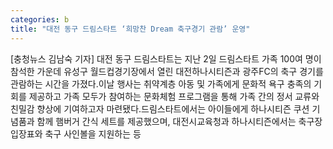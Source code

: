```yaml
---
categories: b
title: "대전 동구 드림스타트 ‘희망찬 Dream 축구경기 관람’ 운영"
---
```

[충청뉴스 김남숙 기자] 대전 동구 드림스타트는 지난 2일 드림스타트 가족 100여 명이 참석한 가운데 유성구 월드컵경기장에서 열린 대전하나시티즌과 광주FC의 축구 경기를 관람하는 시간을 가졌다.이날 행사는 취약계층 아동 및 가족에게 문화적 욕구 충족의 기회를 제공하고 가족 모두가 참여하는 문화체험 프로그램을 통해 가족 간의 정서 교류와 친밀감 향상에 기여하고자 마련됐다.드림스타트에서는 아이들에게 하나시티즌 쿠션 기념품과 함께 햄버거 간식 세트를 제공했으며, 대전시교육청과 하나시티즌에서는 축구장 입장표와 축구 사인볼을 지원하는 등